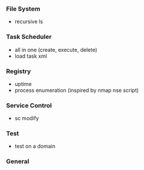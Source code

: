 ### File System
- recursive ls

### Task Scheduler
- all in one (create, execute, delete)
- load task xml

### Registry
- uptime
- process enumeration (inspired by nmap nse script)

### Service Control
- sc modify

### Test
- test on a domain

### General

